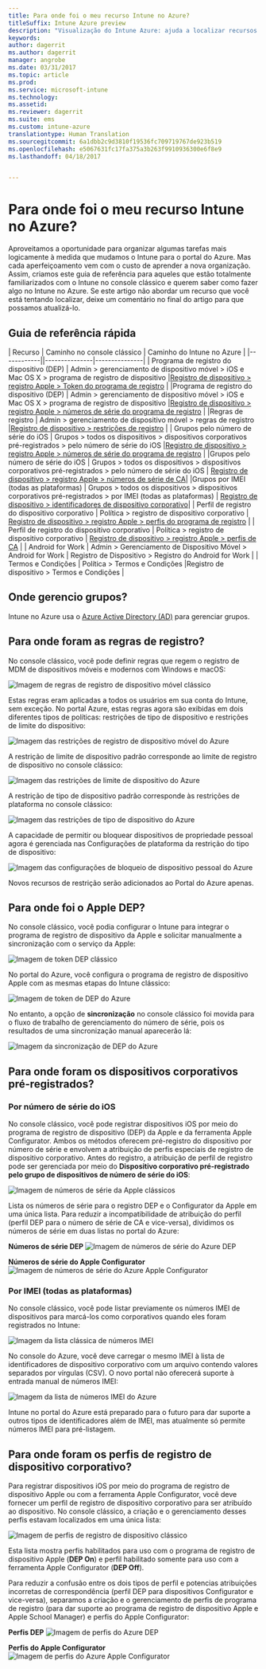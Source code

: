 ```yaml
---
title: Para onde foi o meu recurso Intune no Azure?
titleSuffix: Intune Azure preview
description: "Visualização do Intune Azure: ajuda a localizar recursos do Intune no console do Azure."
keywords: 
author: dagerrit
ms.author: dagerrit
manager: angrobe
ms.date: 03/31/2017
ms.topic: article
ms.prod: 
ms.service: microsoft-intune
ms.technology: 
ms.assetid: 
ms.reviewer: dagerrit
ms.suite: ems
ms.custom: intune-azure
translationtype: Human Translation
ms.sourcegitcommit: 6a1dbb2c9d3810f19536fc709719767de923b519
ms.openlocfilehash: e5067631fc17fa375a3b263f9910936300e6f8e9
ms.lasthandoff: 04/18/2017


---
```

# <a name="where-did-my-intune-feature-go-in-azure"></a>Para onde foi o meu recurso Intune no Azure?
Aproveitamos a oportunidade para organizar algumas tarefas mais logicamente à medida que mudamos o Intune para o portal do Azure. Mas cada aperfeiçoamento vem com o custo de aprender a nova organização. Assim, criamos este guia de referência para aqueles que estão totalmente familiarizados com o Intune no console clássico e querem saber como fazer algo no Intune no Azure. Se este artigo não abordar um recurso que você está tentando localizar, deixe um comentário no final do artigo para que possamos atualizá-lo.
## <a name="quick-reference-guide"></a>Guia de referência rápida
| Recurso | Caminho no console clássico | Caminho do Intune no Azure | |------------||---------------|---------------|
| Programa de registro do dispositivo (DEP) | Admin > gerenciamento de dispositivo móvel > iOS e Mac OS X > programa de registro de dispositivo |[Registro de dispositivo > registro Apple > Token do programa de registro](#where-did-apple-dep-go) |
|Programa de registro do dispositivo (DEP) | Admin > gerenciamento de dispositivo móvel > iOS e Mac OS X > programa de registro de dispositivo |[Registro de dispositivo > registro Apple > números de série do programa de registro](#where-did-apple-dep-go) |
|Regras de registro | Admin > gerenciamento de dispositivo móvel > regras de registro |[Registro de dispositivo > restrições de registro](#where-did-enrollment-rules-go) |
| Grupos pelo número de série do iOS | Grupos > todos os dispositivos > dispositivos corporativos pré-registrados > pelo número de série do iOS |[Registro de dispositivo > registro Apple > números de série do programa de registro](#where-did-corporate-pre-enrolled-devices-go) |
|Grupos pelo número de série do iOS | Grupos > todos os dispositivos > dispositivos corporativos pré-registrados > pelo número de série do iOS | [Registro de dispositivo > registro Apple > números de série de CA](#where-did-corporate-pre-enrolled-devices-go)|
|Grupos por IMEI (todas as plataformas) | Grupos > todos os dispositivos > dispositivos corporativos pré-registrados > por IMEI (todas as plataformas) | [Registro de dispositivo > identificadores de dispositivo corporativo](#by-imei-all-platforms)|
| Perfil de registro do dispositivo corporativo | Política > registro de dispositivo corporativo | [Registro de dispositivo > registro Apple > perfis do programa de registro](#where-did-corporate-pre-enrolled-devices-go) |
| Perfil de registro do dispositivo corporativo | Política > registro de dispositivo corporativo | [Registro de dispositivo > registro Apple > perfis de CA](#where-did-corporate-pre-enrolled-devices-go) |
| Android for Work | Admin > Gerenciamento de Dispositivo Móvel > Android for Work | Registro de Dispositivo > Registro do Android for Work | | Termos e Condições | Política > Termos e Condições |Registro de dispositivo > Termos e Condições |


## <a name="where-do-i-manage-groups"></a>Onde gerencio grupos?
Intune no Azure usa o [Azure Active Directory (AD)](https://docs.microsoft.com/azure/active-directory/active-directory-groups-create-azure-portal) para gerenciar grupos.

## <a name="where-did-enrollment-rules-go"></a>Para onde foram as regras de registro?
No console clássico, você pode definir regras que regem o registro de MDM de dispositivos móveis e modernos com Windows e macOS:

![Imagem de regras de registro de dispositivo móvel clássico](./media/ui-changes/01-classic-rules.png)

Estas regras eram aplicadas a todos os usuários em sua conta do Intune, sem exceção. No portal Azure, estas regras agora são exibidas em dois diferentes tipos de políticas: restrições de tipo de dispositivo e restrições de limite do dispositivo:

![Imagem das restrições de registro de dispositivo móvel do Azure](./media/ui-changes/02-azure-enroll-restrictions.png)

A restrição de limite de dispositivo padrão corresponde ao limite de registro de dispositivo no console clássico:

![Imagem das restrições de limite de dispositivo do Azure](./media/ui-changes/03-azure-device-limit.png)

A restrição de tipo de dispositivo padrão corresponde às restrições de plataforma no console clássico:

![Imagem das restrições de tipo de dispositivo do Azure](./media/ui-changes/04-azure-platform-restrictions.png)

A capacidade de permitir ou bloquear dispositivos de propriedade pessoal agora é gerenciada nas Configurações de plataforma da restrição do tipo de dispositivo:

![Imagem das configurações de bloqueio de dispositivo pessoal do Azure](./media/ui-changes/05-azure-personal-block.png)

Novos recursos de restrição serão adicionados ao Portal do Azure apenas.

## <a name="where-did-apple-dep-go"></a>Para onde foi o Apple DEP?
No console clássico, você podia configurar o Intune para integrar o programa de registro de dispositivo da Apple e solicitar manualmente a sincronização com o serviço da Apple:

![Imagem de token DEP clássico](./media/ui-changes/06-classic-dep-token.png)

No portal do Azure, você configura o programa de registro de dispositivo Apple com as mesmas etapas do Intune clássico:

![Imagem de token de DEP do Azure](./media/ui-changes/07-azure-dep-token.png)

No entanto, a opção de **sincronização** no console clássico foi movida para o fluxo de trabalho de gerenciamento do número de série, pois os resultados de uma sincronização manual aparecerão lá:

![Imagem da sincronização de DEP do Azure](./media/ui-changes/08-azure-dep-sync.png)

## <a name="where-did-corporate-pre-enrolled-devices-go"></a>Para onde foram os dispositivos corporativos pré-registrados?
### <a name="by-ios-serial-number"></a>Por número de série do iOS
No console clássico, você pode registrar dispositivos iOS por meio do programa de registro de dispositivo (DEP) da Apple e da ferramenta Apple Configurator. Ambos os métodos oferecem pré-registro do dispositivo por número de série e envolvem a atribuição de perfis especiais de registro de dispositivo corporativo. Antes do registro, a atribuição de perfil de registro pode ser gerenciada por meio do **Dispositivo corporativo pré-registrado pelo grupo de dispositivos de número de série do iOS**:

![Imagem de números de série da Apple clássicos](./media/ui-changes/09-classic-apple-serials.png)

Lista os números de série para o registro DEP e o Configurator da Apple em uma única lista. Para reduzir a incompatibilidade de atribuição do perfil (perfil DEP para o número de série de CA e vice-versa), dividimos os números de série em duas listas no portal do Azure:

**Números de série DEP**
![Imagem de números de série do Azure DEP](./media/ui-changes/10-azure-dep-serials.png)

**Números de série do Apple Configurator**
![Imagem de números de série do Azure Apple Configurator](./media/ui-changes/11-azure-ac-serials.png)

### <a name="by-imei-all-platforms"></a>Por IMEI (todas as plataformas)

No console clássico, você pode listar previamente os números IMEI de dispositivos para marcá-los como corporativos quando eles foram registrados no Intune:

![Imagem da lista clássica de números IMEI](./media/ui-changes/12-classic-corp-imei.png)

No console do Azure, você deve carregar o mesmo IMEI à lista de identificadores de dispositivo corporativo com um arquivo contendo valores separados por vírgulas (CSV). O novo portal não oferecerá suporte à entrada manual de números IMEI:

![Imagem da lista de números IMEI do Azure](./media/ui-changes/13-azure-corp-imei.png)

Intune no portal do Azure está preparado para o futuro para dar suporte a outros tipos de identificadores além de IMEI, mas atualmente só permite números IMEI para pré-listagem.

## <a name="where-did-corporate-device-enrollment-profiles-go"></a>Para onde foram os perfis de registro de dispositivo corporativo?
Para registrar dispositivos iOS por meio do programa de registro de dispositivo Apple ou com a ferramenta Apple Configurator, você deve fornecer um perfil de registro de dispositivo corporativo para ser atribuído ao dispositivo. No console clássico, a criação e o gerenciamento desses perfis estavam localizados em uma única lista:

![Imagem de perfis de registro de dispositivo clássico](./media/ui-changes/14-classic-corp-profiles.png)

Esta lista mostra perfis habilitados para uso com o programa de registro de dispositivo Apple (**DEP On**) e perfil habilitado somente para uso com a ferramenta Apple Configurator (**DEP Off**).

Para reduzir a confusão entre os dois tipos de perfil e potencias atribuições incorretas de correspondência (perfil DEP para dispositivos Configurator e vice-versa), separamos a criação e o gerenciamento de perfis de programa de registro (para dar suporte ao programa de registro de dispositivo Apple e Apple School Manager) e perfis do Apple Configurator:

**Perfis DEP**
![Imagem de perfis do Azure DEP](./media/ui-changes/15-azure-dep-profiles.png)

**Perfis do Apple Configurator**
![Imagem de perfis do Azure Apple Configurator](./media/ui-changes/16-azure-ac-profiles.png)

